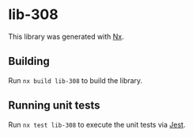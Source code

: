 # lib-308

This library was generated with [Nx](https://nx.dev).

## Building

Run `nx build lib-308` to build the library.

## Running unit tests

Run `nx test lib-308` to execute the unit tests via [Jest](https://jestjs.io).
